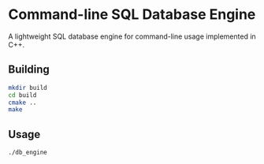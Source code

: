 # Command-line SQL Database Engine

A lightweight SQL database engine for command-line usage implemented in C++.

## Building

```bash
mkdir build
cd build
cmake ..
make
```

## Usage

```bash
./db_engine
```
